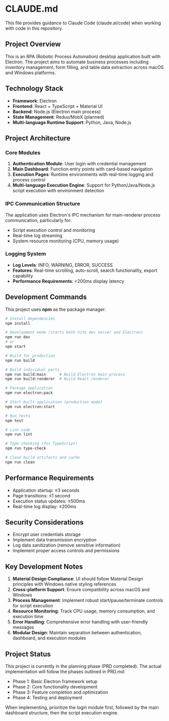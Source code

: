 # CLAUDE.md

This file provides guidance to Claude Code (claude.ai/code) when working with code in this repository.

## Project Overview

This is an RPA (Robotic Process Automation) desktop application built with Electron. The project aims to automate business processes including inventory management, form filling, and table data extraction across macOS and Windows platforms.

## Technology Stack

- **Framework**: Electron
- **Frontend**: React + TypeScript + Material UI
- **Backend**: Node.js (Electron main process)
- **State Management**: Redux/MobX (planned)
- **Multi-language Runtime Support**: Python, Java, Node.js

## Project Architecture

### Core Modules
1. **Authentication Module**: User login with credential management
2. **Main Dashboard**: Function entry points with card-based navigation
3. **Execution Pages**: Runtime environments with real-time logging and process control
4. **Multi-language Execution Engine**: Support for Python/Java/Node.js script execution with environment detection

### IPC Communication Structure
The application uses Electron's IPC mechanism for main-renderer process communication, particularly for:
- Script execution control and monitoring
- Real-time log streaming
- System resource monitoring (CPU, memory usage)

### Logging System
- **Log Levels**: INFO, WARNING, ERROR, SUCCESS
- **Features**: Real-time scrolling, auto-scroll, search functionality, export capability
- **Performance Requirements**: <200ms display latency

## Development Commands

This project uses **npm** as the package manager:

```bash
# Install dependencies
npm install

# Development mode (starts both Vite dev server and Electron)
npm run dev
# or
npm start

# Build for production
npm run build

# Build individual parts
npm run build:main      # Build Electron main process
npm run build:renderer  # Build React renderer

# Package application
npm run electron:pack

# Start built application (production mode)
npm run electron:start

# Run tests
npm test

# Lint code
npm run lint

# Type checking (for TypeScript)
npm run type-check

# Clean build artifacts and cache
npm run clean
```

## Performance Requirements

- Application startup: ≤3 seconds
- Page transitions: ≤1 second
- Execution status updates: ≤500ms
- Real-time log display: ≤200ms

## Security Considerations

- Encrypt user credentials storage
- Implement data transmission encryption
- Log data sanitization (remove sensitive information)
- Implement proper access controls and permissions

## Key Development Notes

1. **Material Design Compliance**: UI should follow Material Design principles with Windows native styling references
2. **Cross-platform Support**: Ensure compatibility across macOS and Windows
3. **Process Management**: Implement robust start/pause/terminate controls for script execution
4. **Resource Monitoring**: Track CPU usage, memory consumption, and execution time
5. **Error Handling**: Comprehensive error handling with user-friendly messages
6. **Modular Design**: Maintain separation between authentication, dashboard, and execution modules

## Project Status

This project is currently in the planning phase (PRD completed). The actual implementation will follow the phases outlined in PRD.md:
- Phase 1: Basic Electron framework setup
- Phase 2: Core functionality development
- Phase 3: Feature completion and optimization
- Phase 4: Testing and deployment

When implementing, prioritize the login module first, followed by the main dashboard structure, then the script execution engine.
